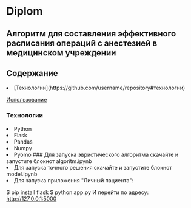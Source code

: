 # Diplom

## Алгоритм для составления эффективного расписания операций с анестезией в медицинском учреждении

## Содержание

<li>  [Технологии](https://github.com/username/repository#технологии)

 [Использование](https://github.com/username/repository#использование)
### Технологии
<li> Python
<li> Flask
<li> Pandas
<li> Numpy
<li> Pyomo
### 
Для запуска эвристического алгоритма скачайте и запустите блокнот algoritm.ipynb

<li> Для запуска точного решения скачайте и запустите блокнот model.ipynb

<li> Для запуска приложения "Личный пациента":

$ pip install flask
$ python app.py
И перейти по адресу: http://127.0.0.1:5000
